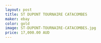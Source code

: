 ```yaml
---
layout: post
title: ST DUPONT TOURNAIRE CATACOMBES
maker: ebay
color: gold
image: ST-DUPONT-TOURNAIRE-CATACOMBES.jpg
price: 17,000.00 AUD
---
```

